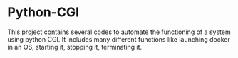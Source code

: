 # Python-CGI
This project contains several codes to automate the functioning of a system using python CGI. It includes many different functions like launching docker in an OS, starting it, stopping it, terminating it. 
